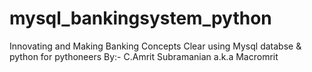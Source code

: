 # mysql_bankingsystem_python
Innovating and Making Banking Concepts Clear using Mysql databse & python for pythoneers
By:- C.Amrit Subramanian a.k.a Macromrit
